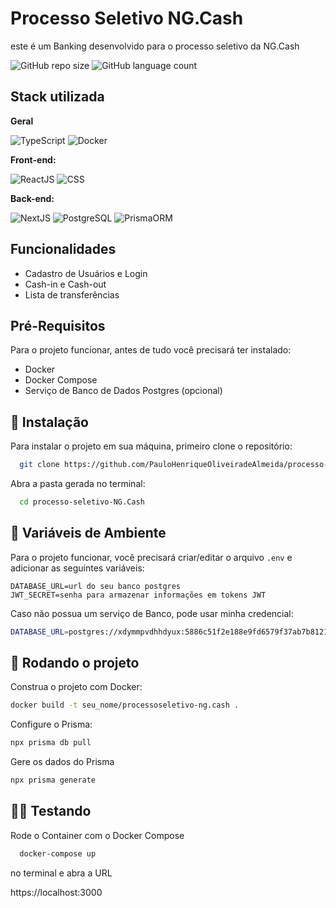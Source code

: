 
# Processo Seletivo NG.Cash

este é um Banking desenvolvido para o processo seletivo da NG.Cash

![GitHub repo size](https://img.shields.io/github/repo-size/pauloHenriqueOliveiradeAlmeida/processo-seletivo-NG.Cash?style=for-the-badge)  ![GitHub language count](https://img.shields.io/github/languages/count/pauloHenriqueOliveiradeAlmeida/processo-seletivo-NG.Cash?style=for-the-badge)


## Stack utilizada

**Geral**

![TypeScript](https://img.shields.io/badge/-typescript-336791?logo=typescript&logoColor=white&style=for-the-badge)
![Docker](https://img.shields.io/badge/-docker-0db7ed?logo=Docker&logoColor=white&style=for-the-badge)

**Front-end:**

![ReactJS](https://img.shields.io/badge/-ReactJs-61DAFB?logo=react&logoColor=black&style=for-the-badge) ![CSS](https://img.shields.io/badge/CSS3-blue?logo=css3&logoColor=white&style=for-the-badge)

**Back-end:**

![NextJS](https://img.shields.io/badge/-NextJS-black?style=for-the-badge&logo=next.js)
![PostgreSQL](https://img.shields.io/badge/-postgresql-336791?logo=postgresql&logoColor=white&style=for-the-badge)
![PrismaORM](https://img.shields.io/badge/-prisma-black?logo=prisma&logoColor=white&style=for-the-badge)

## Funcionalidades

- Cadastro de Usuários e Login
- Cash-in e Cash-out
- Lista de transferências


## Pré-Requisitos

Para o projeto funcionar, antes de tudo você precisará ter instalado:

* Docker
* Docker Compose
* Serviço de Banco de Dados Postgres (opcional)


## 🚀 Instalação

Para instalar o projeto em sua máquina, primeiro clone o repositório:

```bash
  git clone https://github.com/PauloHenriqueOliveiradeAlmeida/processo-seletivo-NG.Cash.git
```
Abra a pasta gerada no terminal:
```bash
  cd processo-seletivo-NG.Cash
```
## 👾 Variáveis de Ambiente
Para o projeto funcionar, você precisará criar/editar o arquivo
```.env``` e adicionar as seguintes variáveis:

```.env
DATABASE_URL=url do seu banco postgres
JWT_SECRET=senha para armazenar informações em tokens JWT
```
Caso não possua um serviço de Banco, pode usar minha credencial:

```bash
DATABASE_URL=postgres://xdymmpvdhhdyux:5886c51f2e188e9fd6579f37ab7b812123c67f6e9bcb168586be0fbfc5338881@ec2-54-157-16-196.compute-1.amazonaws.com:5432/d3olu8si36l82q
```


## 🚀 Rodando o projeto

Construa o projeto com Docker:

```bash
docker build -t seu_nome/processoseletivo-ng.cash .
```

Configure o Prisma:

```bash
npx prisma db pull
```

Gere os dados do Prisma
```bash
npx prisma generate
```

## 🏃‍♂️ Testando

Rode o Container com o Docker Compose
```bash
  docker-compose up
```
no terminal e abra a URL

https://localhost:3000
